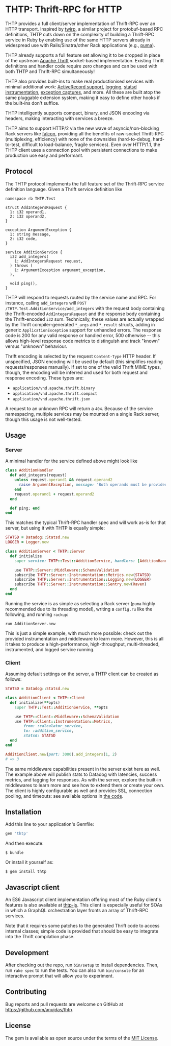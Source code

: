 # THTP: Thrift-RPC for HTTP

THTP provides a full client/server implementation of Thrift-RPC over an HTTP
transport. Inspired by [twirp](https://github.com/twitchtv/twirp), a similar
project for protobuf-based RPC definitions, THTP cuts down on the complexity of
building a Thrift-RPC service in Ruby by enabling use of the same HTTP servers
already in widespread use with Rails/Sinatra/other Rack applications (e.g.,
[puma](https://github.com/puma/puma)).

THTP already supports a full feature set allowing it to be dropped in place of
the upstream [Apache Thrift](https://github.com/apache/thrift/) socket-based
implementation. Existing Thrift definitions and handler code require zero
changes and can be used with both THTP and Thrift-RPC simultaneously!

THTP also provides built-ins to make real productionised services with minimal
additional work: [ActiveRecord
support](https://github.com/anujdas/thtp/blob/master/lib/thtp/server/middleware.rb#L37-L46),
[logging](https://github.com/anujdas/thtp/blob/master/lib/thtp/server/instrumentation.rb#L72),
[statsd
instrumentation](https://github.com/anujdas/thtp/blob/master/lib/thtp/server/instrumentation.rb#L11),
[exception
captures](https://github.com/anujdas/thtp/blob/master/lib/thtp/server/instrumentation.rb#L194),
and more. All these are built atop the same pluggable extension system, making
it easy to define other hooks if the built-ins don't suffice.

THTP intelligently supports compact, binary, and JSON encoding via headers,
making interacting with services a breeze.

THTP aims to support HTTP/2 via the new wave of asyncio/non-blocking Rack
servers like [falcon](https://github.com/socketry/falcon/), providing all the
benefits of raw-socket Thrift-RPC (multiplexing, efficiency) with none of the
downsides (hard-to-debug, hard-to-test, difficult to load-balance, fragile
services). Even over HTTP/1.1, the THTP client uses a connection pool with
persistent connections to make production use easy and performant.

## Protocol

The THTP protocol implements the full feature set of the Thrift-RPC service
definition language. Given a Thrift service definition like

```thrift
namespace rb THTP.Test

struct AddIntegersRequest {
  1: i32 operand1,
  2: i32 operand2,
}

exception ArgumentException {
  1: string message,
  2: i32 code,
}

service AdditionService {
  i32 add_integers(
    1: AddIntegersRequest request,
  ) throws (
    1: ArgumentException argument_exception,
  ),

  void ping(),
}
```

THTP will respond to requests routed by the service name and RPC. For instance,
calling `add_integers` will `POST /THTP.Test.AdditionService/add_integers` with
the request body containing the Thrift-encoded `AddIntegersRequest` and the
response body containing the Thrift-encoded `i32` sum. Technically, these
values are actually wrapped by the Thrift compiler-generated `*_args` and
`*_result` structs, adding in generic `ApplicationException` support for
unhandled errors. The response code is 200 for any valid response or handled
error, 500 otherwise -- this allows high-level response code metrics to
distinguish and track "known" versus "unknown" behaviour.

Thrift encoding is selected by the request `Content-Type` HTTP header. If
unspecified, JSON encoding will be used by default (this simplifies reading
requests/responses manually). If set to one of the valid Thrift MIME types,
though, the encoding will be inferred and used for both request and response
encoding. These types are:

- `application/vnd.apache.thrift.binary`
- `application/vnd.apache.thrift.compact`
- `application/vnd.apache.thrift.json`

A request to an unknown RPC will return a `404`. Because of the service
namespacing, multiple services may be mounted on a single Rack server, though
this usage is not well-tested.

## Usage

### Server

A minimal handler for the service defined above might look like

```ruby
class AdditionHandler
  def add_integers(request)
    unless request.operand1 && request.operand2
      raise ArgumentException, message: 'Both operands must be provided.'
    end
    request.operand1 + request.operand2
  end

  def ping; end
end
```

This matches the typical Thrift-RPC handler spec and will work as-is for that
server, but using it with THTP is equally simple:

```ruby
STATSD = Datadog::Statsd.new
LOGGER = Logger.new

class AdditionServer < THTP::Server
  def initialize
    super service: THTP::Test::AdditionService, handlers: [AdditionHandler]

    use THTP::Server::Middleware::SchemaValidation
    subscribe THTP::Server::Instrumentation::Metrics.new(STATSD)
    subscribe THTP::Server::Instrumentation::Logging.new(LOGGER)
    subscribe THTP::Server::Instrumentation::Sentry.new(Raven)
  end
end
```

Running the service is as simple as selecting a Rack server (`puma` highly
recommended due to its threading model), writing a `config.ru` like the
following, and running `rackup`:

```
run AdditionServer.new
```

This is just a simple example, with much more possible: check out the provided
instrumentation and middleware to learn more. However, this is all it takes to
produce a high-performance, high-throughput, multi-threaded, instrumented, and
logged service running.

### Client

Assuming default settings on the server, a THTP client can be created as follows:

```ruby
STATSD = Datadog::Statsd.new

class AdditionClient < THTP::Client
  def initialize(**opts)
    super THTP::Test::AdditionService, **opts

    use THTP::Client::Middleware::SchemaValidation
    use THTP::Client::Instrumentation::Metrics,
        from: :calculator_service,
        to: :addition_service,
        statsd: STATSD
  end
end

AdditionClient.new(port: 3000).add_integers(1, 2)
# => 3
```

The same middleware capabilities present in the server exist here as well. The
example above will publish stats to Datadog with latencies, success metrics,
and tagging for responses. As with the server, explore the built-in middlewares
to learn more and see how to extend them or create your own. The client is
highly configurable as well and provides SSL, connection pooling, and timeouts:
see available options in [the
code](https://github.com/anujdas/thtp/blob/5af07dc36373d95ce334ca7e854fcdb320801c53/lib/thtp/client.rb#L96).

## Installation

Add this line to your application's Gemfile:

```ruby
gem 'thtp'
```

And then execute:

    $ bundle

Or install it yourself as:

    $ gem install thtp

## Javascript client

An ES6 Javascript client implementation offering most of the Ruby client's
features is also available at [thtp-js](https://github.com/anujdas/thtp-js).
This client is especially useful for SOAs in which a GraphQL orchestration
layer fronts an array of Thrift-RPC services.

Note that it requires some patches to the generated Thrift code to access
internal classes; simple code is provided that should be easy to integrate into
the Thrift compilation phase.

## Development

After checking out the repo, run `bin/setup` to install dependencies. Then, run `rake spec` to run the tests. You can also run `bin/console` for an interactive prompt that will allow you to experiment.

## Contributing

Bug reports and pull requests are welcome on GitHub at https://github.com/anujdas/thtp.

## License

The gem is available as open source under the terms of the [MIT License](https://opensource.org/licenses/MIT).
